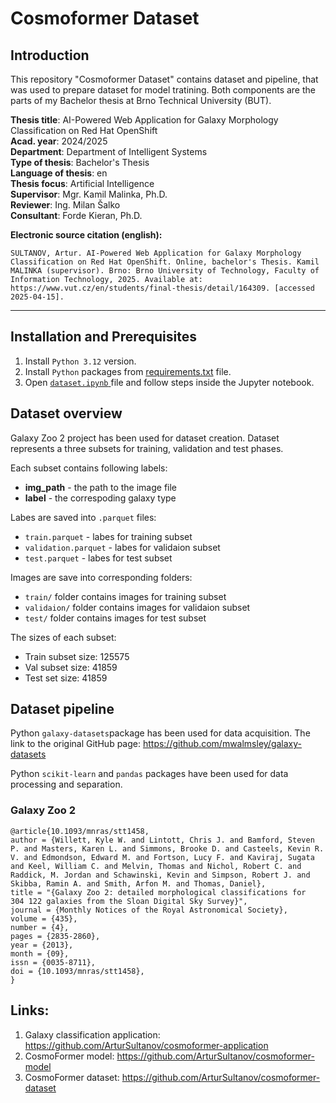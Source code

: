 # Cosmoformer Dataset

## Introduction

This repository "Cosmoformer Dataset" contains dataset and pipeline, that was used to prepare dataset for model tratining. Both components are the parts of my Bachelor thesis at Brno Technical University (BUT).

**Thesis title**: AI-Powered Web Application for Galaxy Morphology Classification on Red Hat OpenShift  
**Acad. year**: 2024/2025  
**Department**: Department of Intelligent Systems  
**Type of thesis**: Bachelor's Thesis  
**Language of thesis**: en  
**Thesis focus**: Artificial Intelligence  
**Supervisor**: Mgr. Kamil Malinka, Ph.D.  
**Reviewer**: Ing. Milan Šalko  
**Consultant**: Forde Kieran, Ph.D.  

**Electronic source citation (english):**

    SULTANOV, Artur. AI-Powered Web Application for Galaxy Morphology Classification on Red Hat OpenShift. Online, bachelor's Thesis. Kamil MALINKA (supervisor). Brno: Brno University of Technology, Faculty of Information Technology, 2025. Available at: https://www.vut.cz/en/students/final-thesis/detail/164309. [accessed 2025-04-15].

---

## Installation and Prerequisites

1. Install `Python 3.12` version.
2. Install `Python` packages from <a href="requirements.txt">requirements.txt</a> file.
3. Open <a href="dataset.ipynb"> `dataset.ipynb` </a> file and follow steps inside the Jupyter notebook.

## Dataset overview

Galaxy Zoo 2 project has been used for dataset creation. Dataset represents a three subsets for training, validation and test phases.

Each subset contains following labels:
 - **img_path** - the path to the image file
 - **label** - the correspoding galaxy type

Labes are saved into `.parquet` files:
 - `train.parquet` - labes for training subset
 - `validation.parquet` - labes for validaion subset 
 - `test.parquet` - labes for test subset
 
Images are save into corresponding folders:
 - `train/` folder contains images for training subset
 - `validaion/` folder contains images for validaion subset
 - `test/` folder contains images for test subset

The sizes of each subset:  
 - Train subset size: 125575  
 - Val subset size:   41859  
 - Test set size:   41859  

## Dataset pipeline

Python `galaxy-datasets`package has been used for data acquisition. The link to the original GitHub page: https://github.com/mwalmsley/galaxy-datasets

Python `scikit-learn` and `pandas` packages have been used for data processing and separation.

### Galaxy Zoo 2

    @article{10.1093/mnras/stt1458,
    author = {Willett, Kyle W. and Lintott, Chris J. and Bamford, Steven P. and Masters, Karen L. and Simmons, Brooke D. and Casteels, Kevin R. V. and Edmondson, Edward M. and Fortson, Lucy F. and Kaviraj, Sugata and Keel, William C. and Melvin, Thomas and Nichol, Robert C. and Raddick, M. Jordan and Schawinski, Kevin and Simpson, Robert J. and Skibba, Ramin A. and Smith, Arfon M. and Thomas, Daniel},
    title = "{Galaxy Zoo 2: detailed morphological classifications for 304 122 galaxies from the Sloan Digital Sky Survey}",
    journal = {Monthly Notices of the Royal Astronomical Society},
    volume = {435},
    number = {4},
    pages = {2835-2860},
    year = {2013},
    month = {09},
    issn = {0035-8711},
    doi = {10.1093/mnras/stt1458},
    }

## Links:
1. Galaxy classification application: https://github.com/ArturSultanov/cosmoformer-application
2. CosmoFormer model: https://github.com/ArturSultanov/cosmoformer-model
3. CosmoFormer dataset: https://github.com/ArturSultanov/cosmoformer-dataset